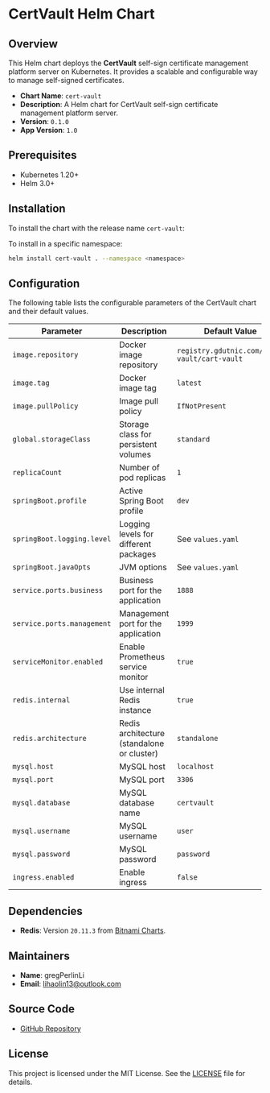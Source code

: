 # CertVault Helm Chart

## Overview

This Helm chart deploys the **CertVault** self-sign certificate management platform server on Kubernetes. It provides a scalable and configurable way to manage self-signed certificates.

- **Chart Name**: `cert-vault`
- **Description**: A Helm chart for CertVault self-sign certificate management platform server.
- **Version**: `0.1.0`
- **App Version**: `1.0`

## Prerequisites

- Kubernetes 1.20+
- Helm 3.0+

## Installation

To install the chart with the release name `cert-vault`:

To install in a specific namespace:

```bash
helm install cert-vault . --namespace <namespace>
```


## Configuration

The following table lists the configurable parameters of the CertVault chart and their default values.

| Parameter                  | Description                                | Default Value                                |
|----------------------------|--------------------------------------------|----------------------------------------------|
| `image.repository`         | Docker image repository                    | `registry.gdutnic.com/cert-vault/cart-vault` |
| `image.tag`                | Docker image tag                           | `latest`                                     |
| `image.pullPolicy`         | Image pull policy                          | `IfNotPresent`                               |
| `global.storageClass`      | Storage class for persistent volumes       | `standard`                                   |
| `replicaCount`             | Number of pod replicas                     | `1`                                          |
| `springBoot.profile`       | Active Spring Boot profile                 | `dev`                                        |
| `springBoot.logging.level` | Logging levels for different packages      | See `values.yaml`                            |
| `springBoot.javaOpts`      | JVM options                                | See `values.yaml`                            |
| `service.ports.business`   | Business port for the application          | `1888`                                       |
| `service.ports.management` | Management port for the application        | `1999`                                       |
| `serviceMonitor.enabled`   | Enable Prometheus service monitor          | `true`                                       |
| `redis.internal`           | Use internal Redis instance                | `true`                                       |
| `redis.architecture`       | Redis architecture (standalone or cluster) | `standalone`                                 |
| `mysql.host`               | MySQL host                                 | `localhost`                                  |
| `mysql.port`               | MySQL port                                 | `3306`                                       |
| `mysql.database`           | MySQL database name                        | `certvault`                                  |
| `mysql.username`           | MySQL username                             | `user`                                       |
| `mysql.password`           | MySQL password                             | `password`                                   |
| `ingress.enabled`          | Enable ingress                             | `false`                                      |

## Dependencies

- **Redis**: Version `20.11.3` from [Bitnami Charts](https://charts.bitnami.com/bitnami).

## Maintainers

- **Name**: gregPerlinLi
- **Email**: lihaolin13@outlook.com

## Source Code

- [GitHub Repository](https://github.com/gregperlinli/cert-vault)

## License

This project is licensed under the MIT License. See the [LICENSE](https://github.com/gregperlinli/cert-vault/blob/main/LICENSE) file for details.
